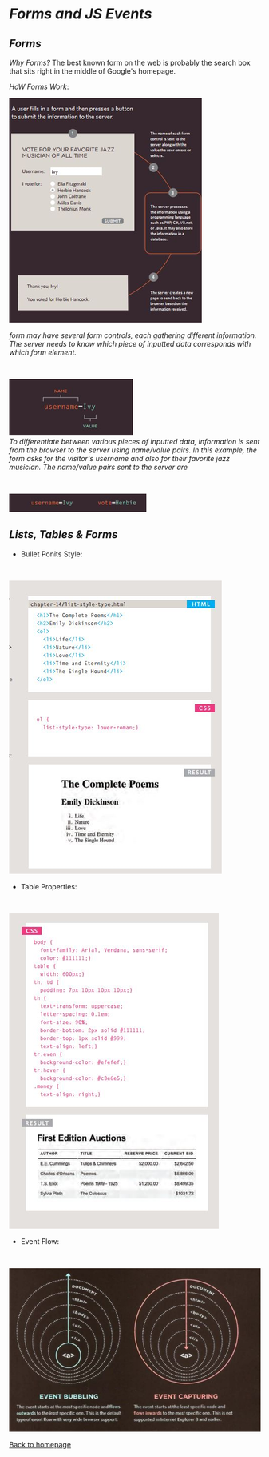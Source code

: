 # *Forms and JS Events*

## *Forms*

*Why Forms?*
The best known form on the web is probably
the search box that sits right in the middle of
Google's homepage.<br>

*HoW Forms Work*:
<br>

![img](./images/hoWFormsWork.JPG)
<br>


*form may have several form controls, each
gathering different information. The server
needs to know which piece of inputted data
corresponds with which form element.*

<br>

![img](./images/formula.JPG)
<br>
*To differentiate between various pieces of inputted data, information
is sent from the browser to the server using name/value pairs. In this
example, the form asks for the visitor's username and also for their
favorite jazz musician. The name/value pairs sent to the server are*

<br>

![img](./images/formula2.JPG)
<br>


## *Lists, Tables & Forms*

- Bullet Ponits Style:

<br>

![img](./images/bulletpoint.JPG)
<br>

- Table Properties:

<br>

![img](./images/table.JPG)
<br>


- Event Flow:


<br>

![img](./images/eventflow.JPG)
<br>


 [Back to homepage](./home/tamara/Reading-notes/code201/README)